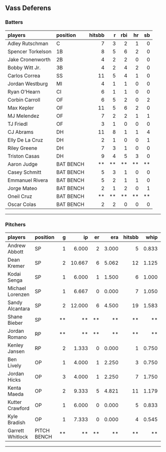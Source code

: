 ## Vass Deferens

### Batters

 
|players           |position  | hitsbb|  r| rbi| hr| sb| 
|:-----------------|:---------|------:|--:|---:|--:|--:| 
|Adley Rutschman   |C         |      7|  3|   2|  1|  0| 
|Spencer Torkelson |1B        |      8|  5|   6|  2|  0| 
|Jake Cronenworth  |2B        |      4|  2|   2|  0|  0| 
|Bobby Witt Jr.    |3B        |      4|  2|   4|  2|  0| 
|Carlos Correa     |SS        |     11|  5|   4|  1|  0| 
|Jordan Westburg   |MI        |      4|  1|   1|  0|  0| 
|Ryan O'Hearn      |CI        |      6|  1|   1|  0|  0| 
|Corbin Carroll    |OF        |      6|  5|   2|  0|  2| 
|Max Kepler        |OF        |     11|  5|   6|  2|  0| 
|MJ Melendez       |OF        |      7|  2|   2|  1|  1| 
|TJ Friedl         |OF        |      3|  1|   0|  0|  0| 
|CJ Abrams         |DH        |     11|  8|   1|  1|  4| 
|Elly De La Cruz   |DH        |      2|  1|   0|  0|  1| 
|Riley Greene      |DH        |      7|  3|   1|  0|  0| 
|Triston Casas     |DH        |      9|  4|   5|  3|  0| 
|Aaron Judge       |BAT BENCH |     **| **|  **| **| **| 
|Casey Schmitt     |BAT BENCH |      5|  3|   1|  0|  0| 
|Emmanuel Rivera   |BAT BENCH |      5|  2|   1|  1|  0| 
|Jorge Mateo       |BAT BENCH |      2|  1|   2|  0|  1| 
|Oneil Cruz        |BAT BENCH |     **| **|  **| **| **| 
|Oscar Colas       |BAT BENCH |      2|  2|   0|  0|  0| 


* * *

### Pitchers

 
|players          |position    |  g|     ip| er|   era| hitsbb|  whip| so|  w| sv| 
|:----------------|:-----------|--:|------:|--:|-----:|------:|-----:|--:|--:|--:| 
|Andrew Abbott    |SP          |  1|  6.000|  2| 3.000|      5| 0.833|  3|  0|  0| 
|Dean Kremer      |SP          |  2| 10.667|  6| 5.062|     12| 1.125|  9|  1|  0| 
|Kodai Senga      |SP          |  1|  6.000|  1| 1.500|      6| 1.000|  9|  0|  0| 
|Michael Lorenzen |SP          |  1|  6.667|  0| 0.000|      7| 1.050|  7|  1|  0| 
|Sandy Alcantara  |SP          |  2| 12.000|  6| 4.500|     19| 1.583| 12|  0|  0| 
|Shane Bieber     |SP          | **|     **| **|    **|     **|    **| **| **| **| 
|Jordan Romano    |RP          | **|     **| **|    **|     **|    **| **| **| **| 
|Kenley Jansen    |RP          |  2|  1.333|  0| 0.000|      1| 0.750|  2|  0|  1| 
|Ben Lively       |OP          |  1|  4.000|  1| 2.250|      3| 0.750|  3|  0|  0| 
|Jordan Hicks     |OP          |  3|  4.000|  1| 2.250|      7| 1.750|  3|  0|  1| 
|Kenta Maeda      |OP          |  2|  9.333|  5| 4.821|     11| 1.179| 15|  0|  0| 
|Kutter Crawford  |OP          |  1|  6.000|  0| 0.000|      5| 0.833|  9|  1|  0| 
|Kyle Bradish     |OP          |  1|  7.333|  0| 0.000|      4| 0.545|  8|  1|  0| 
|Garrett Whitlock |PITCH BENCH | **|     **| **|    **|     **|    **| **| **| **| 


* * *


